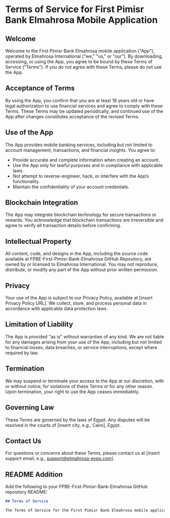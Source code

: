 # Terms of Service for First Pimisr Bank Elmahrosa Mobile Application

## Welcome
Welcome to the First Pimisr Bank Elmahrosa mobile application ("App"), operated by Elmahrosa International ("we," "us," or "our"). By downloading, accessing, or using the App, you agree to be bound by these Terms of Service ("Terms"). If you do not agree with these Terms, please do not use the App.

## Acceptance of Terms
By using the App, you confirm that you are at least 18 years old or have legal authorization to use financial services and agree to comply with these Terms. These Terms may be updated periodically, and continued use of the App after changes constitutes acceptance of the revised Terms.

## Use of the App
The App provides mobile banking services, including but not limited to account management, transactions, and financial insights. You agree to:

- Provide accurate and complete information when creating an account.
- Use the App only for lawful purposes and in compliance with applicable laws.
- Not attempt to reverse-engineer, hack, or interfere with the App’s functionality.
- Maintain the confidentiality of your account credentials.

## Blockchain Integration
The App may integrate blockchain technology for secure transactions or rewards. You acknowledge that blockchain transactions are irreversible and agree to verify all transaction details before confirming.

## Intellectual Property
All content, code, and designs in the App, including the source code available at FPBE-First-Pimisr-Bank-Elmahrosa GitHub Repository, are owned by or licensed to Elmahrosa International. You may not reproduce, distribute, or modify any part of the App without prior written permission.

## Privacy
Your use of the App is subject to our Privacy Policy, available at [insert Privacy Policy URL]. We collect, store, and process personal data in accordance with applicable data protection laws.

## Limitation of Liability
The App is provided "as is" without warranties of any kind. We are not liable for any damages arising from your use of the App, including but not limited to financial losses, data breaches, or service interruptions, except where required by law.

## Termination
We may suspend or terminate your access to the App at our discretion, with or without notice, for violations of these Terms or for any other reason. Upon termination, your right to use the App ceases immediately.

## Governing Law
These Terms are governed by the laws of Egypt. Any disputes will be resolved in the courts of [insert city, e.g., Cairo], Egypt.

## Contact Us
For questions or concerns about these Terms, please contact us at [insert support email, e.g., support@elmahrosa-expo.com].

## README Addition
Add the following to your FPBE-First-Pimisr-Bank-Elmahrosa GitHub repository README:

```markdown
## Terms of Service

The Terms of Service for the First Pimisr Bank Elmahrosa mobile application outline the rules and guidelines for using the App. You can view them [here](https://www.elmahrosa-expo.com/terms-of-service). Please review them before using the App.
